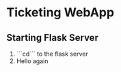 <h1>Ticketing WebApp</h1>

<h2>Starting Flask Server</h2>
<ol>
  <li>```cd``` to the flask server</li>
  <li>Hello again</li>
</ol>
